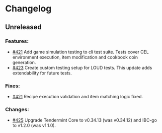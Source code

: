 # Changelog

## Unreleased

### Features:
- [#421](https://github.com/Pylons-tech/pylons/pull/421) Add game simulation testing to cli test suite.  Tests cover CEL environment execution, item modification and cookbook coin generation. 
- [#423](https://github.com/Pylons-tech/pylons/pull/421) Create custom testing setup for LOUD tests.  This update adds extendability for future tests.

### Fixes:
- [#421](https://github.com/Pylons-tech/pylons/pull/421) Recipe execution validation and item matching logic fixed.

### Changes:
- [#425](https://github.com/Pylons-tech/pylons/pull/425) Upgrade Tendermint Core to v0.34.13 (was v0.34.12) and IBC-go to v1.2.0 (was v1.1.0).
